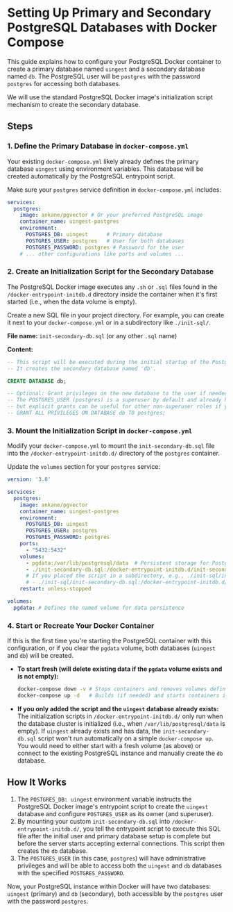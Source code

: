 # Setting Up Primary and Secondary PostgreSQL Databases with Docker Compose

This guide explains how to configure your PostgreSQL Docker container to create a primary database named `uingest` and a secondary database named `db`. The PostgreSQL user will be `postgres` with the password `postgres` for accessing both databases.

We will use the standard PostgreSQL Docker image's initialization script mechanism to create the secondary database.

## Steps

### 1. Define the Primary Database in `docker-compose.yml`

Your existing `docker-compose.yml` likely already defines the primary database `uingest` using environment variables. This database will be created automatically by the PostgreSQL entrypoint script.

Make sure your `postgres` service definition in `docker-compose.yml` includes:

```yaml
services:
  postgres:
    image: ankane/pgvector # Or your preferred PostgreSQL image
    container_name: uingest-postgres
    environment:
      POSTGRES_DB: uingest      # Primary database
      POSTGRES_USER: postgres   # User for both databases
      POSTGRES_PASSWORD: postgres # Password for the user
    # ... other configurations like ports and volumes ...
```

### 2. Create an Initialization Script for the Secondary Database

The PostgreSQL Docker image executes any `.sh` or `.sql` files found in the `/docker-entrypoint-initdb.d` directory inside the container when it's first started (i.e., when the data volume is empty).

Create a new SQL file in your project directory. For example, you can create it next to your `docker-compose.yml` or in a subdirectory like `./init-sql/`.

**File name:** `init-secondary-db.sql` (or any other `.sql` name)

**Content:**
```sql
-- This script will be executed during the initial startup of the PostgreSQL container.
-- It creates the secondary database named 'db'.

CREATE DATABASE db;

-- Optional: Grant privileges on the new database to the user if needed.
-- The POSTGRES_USER (postgres) is a superuser by default and already has access,
-- but explicit grants can be useful for other non-superuser roles if you create them.
-- GRANT ALL PRIVILEGES ON DATABASE db TO postgres;
```

### 3. Mount the Initialization Script in `docker-compose.yml`

Modify your `docker-compose.yml` to mount the `init-secondary-db.sql` file into the `/docker-entrypoint-initdb.d/` directory of the `postgres` container.

Update the `volumes` section for your `postgres` service:

```yaml
version: '3.8'

services:
  postgres:
    image: ankane/pgvector
    container_name: uingest-postgres
    environment:
      POSTGRES_DB: uingest
      POSTGRES_USER: postgres
      POSTGRES_PASSWORD: postgres
    ports:
      - "5432:5432"
    volumes:
      - pgdata:/var/lib/postgresql/data  # Persistent storage for PostgreSQL data
      - ./init-secondary-db.sql:/docker-entrypoint-initdb.d/init-secondary-db.sql # Mount your SQL script
      # If you placed the script in a subdirectory, e.g., ./init-sql/init-secondary-db.sql, use that path:
      # - ./init-sql/init-secondary-db.sql:/docker-entrypoint-initdb.d/init-secondary-db.sql
    restart: unless-stopped

volumes:
  pgdata: # Defines the named volume for data persistence
```

### 4. Start or Recreate Your Docker Container

If this is the first time you're starting the PostgreSQL container with this configuration, or if you clear the `pgdata` volume, both databases (`uingest` and `db`) will be created.

- **To start fresh (will delete existing data if the `pgdata` volume exists and is not empty):**
  ```bash
  docker-compose down -v # Stops containers and removes volumes defined in compose
  docker-compose up -d   # Builds (if needed) and starts containers in detached mode
  ```
- **If you only added the script and the `uingest` database already exists:**
  The initialization scripts in `/docker-entrypoint-initdb.d/` only run when the database cluster is initialized (i.e., when `/var/lib/postgresql/data` is empty). If `uingest` already exists and has data, the `init-secondary-db.sql` script won't run automatically on a simple `docker-compose up`. You would need to either start with a fresh volume (as above) or connect to the existing PostgreSQL instance and manually create the `db` database.

## How It Works

1.  The `POSTGRES_DB: uingest` environment variable instructs the PostgreSQL Docker image's entrypoint script to create the `uingest` database and configure `POSTGRES_USER` as its owner (and superuser).
2.  By mounting your custom `init-secondary-db.sql` into `/docker-entrypoint-initdb.d/`, you tell the entrypoint script to execute this SQL file after the initial user and primary database setup is complete but before the server starts accepting external connections. This script then creates the `db` database.
3.  The `POSTGRES_USER` (in this case, `postgres`) will have administrative privileges and will be able to access both the `uingest` and `db` databases with the specified `POSTGRES_PASSWORD`.

Now, your PostgreSQL instance within Docker will have two databases: `uingest` (primary) and `db` (secondary), both accessible by the `postgres` user with the password `postgres`. 